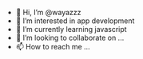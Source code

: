 - 👋 Hi, I’m @wayazzz
- 👀 I’m interested in app development
- 🌱 I’m currently learning javascript
- 💞️ I’m looking to collaborate on ...
- 📫 How to reach me ...

<!---
wayazzz/wayazzz is a ✨ special ✨ repository because its `README.md` (this file) appears on your GitHub profile.
You can click the Preview link to take a look at your changes.
--->
